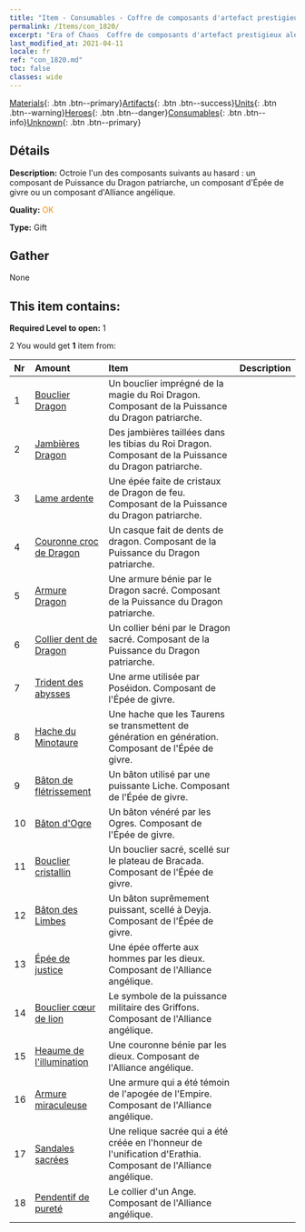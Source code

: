 ```yaml
---
title: "Item - Consumables - Coffre de composants d'artefact prestigieux aléatoire"
permalink: /Items/con_1820/
excerpt: "Era of Chaos  Coffre de composants d'artefact prestigieux aléatoire"
last_modified_at: 2021-04-11
locale: fr
ref: "con_1820.md"
toc: false
classes: wide
---
```

 [Materials](/fr/Items/){: .btn .btn--primary}[Artifacts](/fr/Items/Artifacts/){: .btn .btn--success}[Units](/fr/Items/Units/){: .btn .btn--warning}[Heroes](/fr/Items/Heroes/){: .btn .btn--danger}[Consumables](/fr/Items/Consumables/){: .btn .btn--info}[Unknown](/fr/Items/Unknown/){: .btn .btn--primary}

## Détails
 **Description:** Octroie l'un des composants suivants au hasard : un composant de Puissance du Dragon patriarche, un composant d'Épée de givre ou un composant d'Alliance angélique.

 **Quality:** <span style="color: #FF8C00">OK</span>

 **Type:** Gift

## Gather

  None

## This item contains:

 **Required Level to open:** 1

 2 You would get **1** item  from:

  | Nr | Amount |     Item    | Description |
  |:---|:-------|:------------|:-----------:|
  | 1 | [Bouclier Dragon](/fr/Items/art_144/) | Un bouclier imprégné de la magie du Roi Dragon. Composant de la Puissance du Dragon patriarche. | 
  | 2 | [Jambières Dragon](/fr/Items/art_145/) | Des jambières taillées dans les tibias du Roi Dragon. Composant de la Puissance du Dragon patriarche. | 
  | 3 | [Lame ardente](/fr/Items/art_146/) | Une épée faite de cristaux de Dragon de feu. Composant de la Puissance du Dragon patriarche. | 
  | 4 | [Couronne croc de Dragon](/fr/Items/art_147/) | Un casque fait de dents de dragon. Composant de la Puissance du Dragon patriarche. | 
  | 5 | [Armure Dragon](/fr/Items/art_148/) | Une armure bénie par le Dragon sacré. Composant de la Puissance du Dragon patriarche. | 
  | 6 | [Collier dent de Dragon](/fr/Items/art_149/) | Un collier béni par le Dragon sacré. Composant de la Puissance du Dragon patriarche. | 
  | 7 | [Trident des abysses](/fr/Items/art_160/) | Une arme utilisée par Poséidon. Composant de l'Épée de givre. | 
  | 8 | [Hache du Minotaure](/fr/Items/art_161/) | Une hache que les Taurens se transmettent de génération en génération. Composant de l'Épée de givre. | 
  | 9 | [Bâton de flétrissement](/fr/Items/art_162/) | Un bâton utilisé par une puissante Liche. Composant de l'Épée de givre. | 
  | 10 | [Bâton d'Ogre](/fr/Items/art_163/) | Un bâton vénéré par les Ogres. Composant de l'Épée de givre. | 
  | 11 | [Bouclier cristallin](/fr/Items/art_164/) | Un bouclier sacré, scellé sur le plateau de Bracada. Composant de l'Épée de givre. | 
  | 12 | [Bâton des Limbes](/fr/Items/art_165/) | Un bâton suprêmement puissant, scellé à Deyja. Composant de l'Épée de givre. | 
  | 13 | [Épée de justice](/fr/Items/art_150/) | Une épée offerte aux hommes par les dieux. Composant de l'Alliance angélique. | 
  | 14 | [Bouclier cœur de lion](/fr/Items/art_151/) | Le symbole de la puissance militaire des Griffons. Composant de l'Alliance angélique. | 
  | 15 | [Heaume de l'illumination](/fr/Items/art_152/) | Une couronne bénie par les dieux. Composant de l'Alliance angélique. | 
  | 16 | [Armure miraculeuse](/fr/Items/art_153/) | Une armure qui a été témoin de l'apogée de l'Empire. Composant de l'Alliance angélique. | 
  | 17 | [Sandales sacrées](/fr/Items/art_154/) | Une relique sacrée qui a été créée en l'honneur de l'unification d'Erathia. Composant de l'Alliance angélique. | 
  | 18 | [Pendentif de pureté](/fr/Items/art_155/) | Le collier d'un Ange. Composant de l'Alliance angélique. | 
